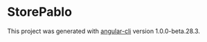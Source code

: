 # StorePablo

This project was generated with [angular-cli](https://github.com/angular/angular-cli) version 1.0.0-beta.28.3.


